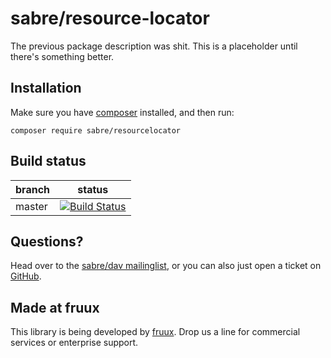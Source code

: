 sabre/resource-locator
======================

The previous package description was shit. This is a placeholder until there's
something better.


Installation
------------

Make sure you have [composer][1] installed, and then run:

    composer require sabre/resourcelocator


Build status
------------

| branch | status |
| ------ | ------ |
| master | [![Build Status](https://travis-ci.org/fruux/sabre-resourcelocator.png?branch=master)](https://travis-ci.org/fruux/sabre-resourcelocator) |


Questions?
----------

Head over to the [sabre/dav mailinglist][2], or you can also just open a ticket
on [GitHub][3].


Made at fruux
-------------

This library is being developed by [fruux][4]. Drop us a line for commercial
services or enterprise support.

[1]: http://getcomposer.org/
[2]: http://groups.google.com/group/sabredav-discuss
[3]: https://github.com/fruux/sabre-resourcelocator/issues/
[4]: https://fruux.com/
